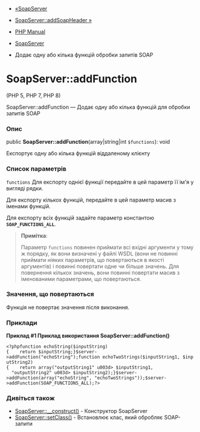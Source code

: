 - [«SoapServer](class.soapserver.md)
- [SoapServer::addSoapHeader »](soapserver.addsoapheader.md)

- [PHP Manual](index.md)
- [SoapServer](class.soapserver.md)
- Додає одну або кілька функцій обробки запитів SOAP

# SoapServer::addFunction

(PHP 5, PHP 7, PHP 8)

SoapServer::addFunction — Додає одну або кілька функцій для
обробки запитів SOAP

### Опис

public **SoapServer::addFunction**(array\|string\|int `$functions`):
void

Експортує одну або кілька функцій віддаленому клієнту

### Список параметрів

`functions`
Для експорту однієї функції передайте в цей параметр її ім'я у вигляді
рядки.

Для експорту кількох функцій, передайте в цей параметр масив з
іменами функцій.

Для експорту всіх функцій задайте параметр константою
**`SOAP_FUNCTIONS_ALL`**.

> **Примітка**:
>
> Параметр `functions` повинен приймати всі вхідні аргументи у тому ж
> порядку, як вони визначені у файлі WSDL (вони не повинні приймати
> ніяких параметрів, що повертаються в якості аргументів) і повинні
> повертати одне чи більше значень. Для повернення кількох значень,
> вони повинні повертати масив з іменованими параметрами, що повертаються.

### Значення, що повертаються

Функція не повертає значення після виконання.

### Приклади

**Приклад #1 Приклад використання **SoapServer::addFunction()****

` <?phpfunction echoString($inputString){    return $inputString;}$server->addFunction("echoString");function echoTwoStrings($inputString1, $inputString2){    return array("outputString1" u003d> $inputString1,                 "outputString2" u003d> $inputString2);}$server->addFunction(array("echoString", "echoTwoStrings"));$server->addFunction(SOAP_FUNCTIONS_ALL);?> `

### Дивіться також

- [SoapServer::\_\_construct()](soapserver.construct.md) -
Конструктор SoapServer
- [SoapServer::setClass()](soapserver.setclass.md) - Встановлює
клас, який обробляє SOAP-запити
